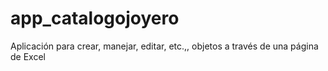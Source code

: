 # app_catalogojoyero
Aplicación para crear, manejar, editar, etc.,, objetos a través de una página de Excel
